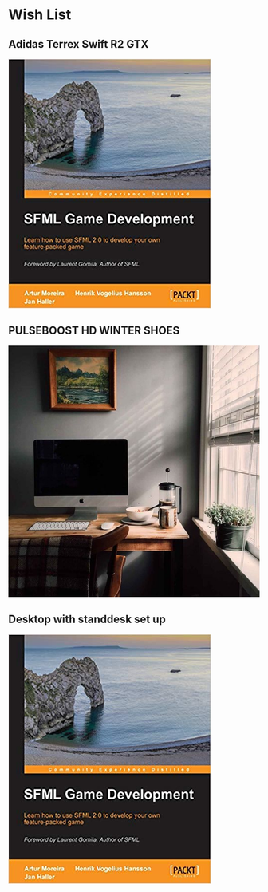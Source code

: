# Wish List

## Adidas Terrex Swift R2 GTX

![](../.gitbook/assets/image.png)



## PULSEBOOST HD WINTER SHOES

![](../.gitbook/assets/image%20%288%29.png)



## Desktop with standdesk set up

![](../.gitbook/assets/image%20%281%29.png)




